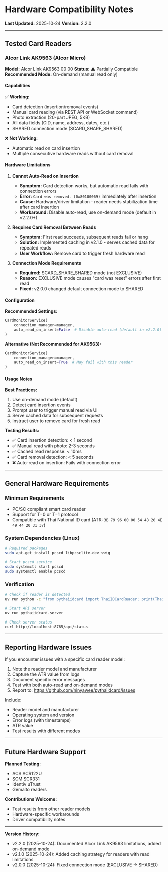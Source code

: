 # Hardware Compatibility Notes

**Last Updated:** 2025-10-24
**Version:** 2.2.0

---

## Tested Card Readers

### Alcor Link AK9563 (Alcor Micro)

**Model:** Alcor Link AK9563 00 00
**Status:** ⚠️ Partially Compatible
**Recommended Mode:** On-demand (manual read only)

#### Capabilities

✅ **Working:**
- Card detection (insertion/removal events)
- Manual card reading (via REST API or WebSocket command)
- Photo extraction (20-part JPEG, 5KB)
- All data fields (CID, name, address, dates, etc.)
- SHARED connection mode (SCARD_SHARE_SHARED)

❌ **Not Working:**
- Automatic read on card insertion
- Multiple consecutive hardware reads without card removal

#### Hardware Limitations

1. **Cannot Auto-Read on Insertion**
   - **Symptom:** Card detection works, but automatic read fails with connection errors
   - **Error:** `Card was removed. (0x80100069)` immediately after insertion
   - **Cause:** Hardware/driver limitation - reader needs stabilization time after card insertion
   - **Workaround:** Disable auto-read, use on-demand mode (default in v2.2.0+)

2. **Requires Card Removal Between Reads**
   - **Symptom:** First read succeeds, subsequent reads fail or hang
   - **Solution:** Implemented caching in v2.1.0 - serves cached data for repeated reads
   - **User Workflow:** Remove card to trigger fresh hardware read

3. **Connection Mode Requirements**
   - **Required:** SCARD_SHARE_SHARED mode (not EXCLUSIVE)
   - **Reason:** EXCLUSIVE mode causes "card was reset" errors after first read
   - **Fixed:** v2.0.0 changed default connection mode to SHARED

#### Configuration

**Recommended Settings:**
```python
CardMonitorService(
    connection_manager=manager,
    auto_read_on_insert=False  # Disable auto-read (default in v2.2.0)
)
```

**Alternative (Not Recommended for AK9563):**
```python
CardMonitorService(
    connection_manager=manager,
    auto_read_on_insert=True  # May fail with this reader
)
```

#### Usage Notes

**Best Practices:**
1. Use on-demand mode (default)
2. Detect card insertion events
3. Prompt user to trigger manual read via UI
4. Serve cached data for subsequent requests
5. Instruct user to remove card for fresh read

**Testing Results:**
- ✅ Card insertion detection: < 1 second
- ✅ Manual read with photo: 2-3 seconds
- ✅ Cached read response: < 10ms
- ✅ Card removal detection: < 5 seconds
- ❌ Auto-read on insertion: Fails with connection error

---

## General Hardware Requirements

### Minimum Requirements

- PC/SC compliant smart card reader
- Support for T=0 or T=1 protocol
- Compatible with Thai National ID card (ATR: `3B 79 96 00 00 54 48 20 4E 49 44 20 31 37`)

### System Dependencies (Linux)

```bash
# Required packages
sudo apt-get install pcscd libpcsclite-dev swig

# Start pcscd service
sudo systemctl start pcscd
sudo systemctl enable pcscd
```

### Verification

```bash
# Check if reader is detected
uv run python -c "from pythaiidcard import ThaiIDCardReader; print(ThaiIDCardReader.list_readers())"

# Start API server
uv run pythaiidcard-server

# Check server status
curl http://localhost:8765/api/status
```

---

## Reporting Hardware Issues

If you encounter issues with a specific card reader model:

1. Note the reader model and manufacturer
2. Capture the ATR value from logs
3. Document specific error messages
4. Test with both auto-read and on-demand modes
5. Report to: https://github.com/ninyawee/pythaiidcard/issues

Include:
- Reader model and manufacturer
- Operating system and version
- Error logs (with timestamps)
- ATR value
- Test results with different modes

---

## Future Hardware Support

**Planned Testing:**
- ACS ACR122U
- SCM SCR331
- Identiv uTrust
- Gemalto readers

**Contributions Welcome:**
- Test results from other reader models
- Hardware-specific workarounds
- Driver compatibility notes

---

**Version History:**
- v2.2.0 (2025-10-24): Documented Alcor Link AK9563 limitations, added on-demand mode
- v2.1.0 (2025-10-24): Added caching strategy for readers with read limitations
- v2.0.0 (2025-10-24): Fixed connection mode (EXCLUSIVE → SHARED)
